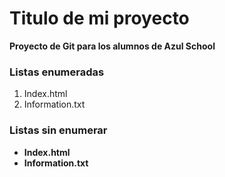 # Titulo de mi proyecto
**Proyecto de Git para los alumnos de Azul School**

### Listas enumeradas
[//]:# (Listas enumeradas)
1. Index.html
2. Information.txt

### Listas sin enumerar
[//]:# (Listas sin enumeradas)
* **Index.html**
* **Information.txt**